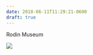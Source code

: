 ```yaml
---
date: 2018-06-11T11:29:21-0600
draft: true
---
```




Rodin Museum

![](/images/2018/a5429a47c7.jpg)



